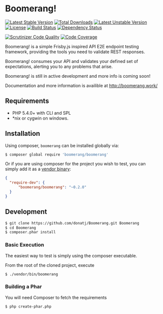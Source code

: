 # Boomerang!
[![Latest Stable Version](https://poser.pugx.org/boomerang/boomerang/v/stable.svg)](https://packagist.org/packages/boomerang/boomerang)
[![Total Downloads](https://poser.pugx.org/boomerang/boomerang/downloads.svg)](https://packagist.org/packages/boomerang/boomerang) 
[![Latest Unstable Version](https://poser.pugx.org/boomerang/boomerang/v/unstable.svg)](https://packagist.org/packages/boomerang/boomerang)
[![License](https://poser.pugx.org/boomerang/boomerang/license.svg)](https://packagist.org/packages/boomerang/boomerang)
[![Build Status](https://travis-ci.org/donatj/Boomerang.svg?branch=master)](https://travis-ci.org/donatj/Boomerang)
[![Dependency Status](https://www.versioneye.com/php/boomerang:boomerang/dev-master/badge.svg)](https://www.versioneye.com/php/boomerang:boomerang/dev-master)

[![Scrutinizer Code Quality](https://scrutinizer-ci.com/g/donatj/Boomerang/badges/quality-score.png?b=master)](https://scrutinizer-ci.com/g/donatj/Boomerang/?branch=master)
[![Code Coverage](https://scrutinizer-ci.com/g/donatj/Boomerang/badges/coverage.png?b=master)](https://scrutinizer-ci.com/g/donatj/Boomerang/?branch=master)

Boomerang! is a simple Frisby.js inspired API E2E endpoint testing framework, providing the tools you need to validate REST responses.

Boomerang! consumes your API and validates your defined set of expectations, alerting you to any problems that arise.

Boomerang! is still in active development and more info is coming soon!

Documentation and more information is availible at http://boomerang.work/

## Requirements

- PHP 5.4.0+ with CLI and SPL
- *nix or cygwin on windows.

## Installation

Using composer, `boomerang` can be installed globally via: 

```bash
$ composer global require 'boomerang/boomerang'
```

Or if you are using composer for the project you wish to test, you can simply add it as a [vendor binary](https://getcomposer.org/doc/articles/vendor-binaries.md):

```json
{
  "require-dev": {
      "boomerang/boomerang": "~0.2.0"
  }
}
```

## Development

```bash
$ git clone https://github.com/donatj/Boomerang.git Boomerang
$ cd Boomerang
$ composer.phar install
```

### Basic Execution

The easiest way to test is simply using the composer executable.

From the root of the cloned project, execute 
```bash
$ ./vendor/bin/boomerang
```

### Building a Phar

You will need Composer to fetch the requirements

```bash
$ php create-phar.php
```
